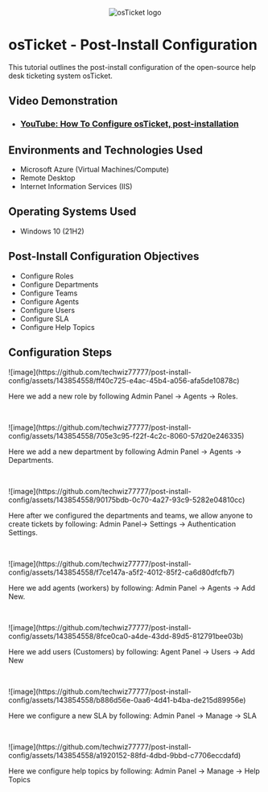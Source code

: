 <p align="center">
<img src="https://i.imgur.com/Clzj7Xs.png" alt="osTicket logo"/>
</p>

<h1>osTicket - Post-Install Configuration</h1>
This tutorial outlines the post-install configuration of the open-source help desk ticketing system osTicket.<br />


<h2>Video Demonstration</h2>

- ### [YouTube: How To Configure osTicket, post-installation](https://www.youtube.com/watch?v=4kEQtECcO-U)

<h2>Environments and Technologies Used</h2>

- Microsoft Azure (Virtual Machines/Compute)
- Remote Desktop
- Internet Information Services (IIS)

<h2>Operating Systems Used </h2>

- Windows 10</b> (21H2)

<h2>Post-Install Configuration Objectives</h2>

- Configure Roles
- Configure Departments
- Configure Teams
- Configure Agents
- Configure Users
- Configure SLA
- Configure Help Topics

<h2>Configuration Steps</h2>

<p>
![image](https://github.com/techwiz77777/post-install-config/assets/143854558/ff40c725-e4ac-45b4-a056-afa5de10878c)
</p>
<p>
Here we add a new role by following Admin Panel -> Agents -> Roles.
</p>
<br />

<p>
![image](https://github.com/techwiz77777/post-install-config/assets/143854558/705e3c95-f22f-4c2c-8060-57d20e246335)

</p>
<p>
Here we add a new department by following Admin Panel -> Agents -> Departments.
</p>
<br />

<p>
![image](https://github.com/techwiz77777/post-install-config/assets/143854558/90175bdb-0c70-4a27-93c9-5282e04810cc)
</p>
<p>
Here after we configured the departments and teams, we allow anyone to create tickets by following: Admin Panel-> Settings -> Authentication Settings.
</p>
<br />

<p>
![image](https://github.com/techwiz77777/post-install-config/assets/143854558/f7ce147a-a5f2-4012-85f2-ca6d80dfcfb7)
</p>
<p>
Here we add agents (workers) by following: Admin Panel -> Agents -> Add New.
</p>
<br />

<p>
![image](https://github.com/techwiz77777/post-install-config/assets/143854558/8fce0ca0-a4de-43dd-89d5-812791bee03b)
</p>
<p>
Here we add users (Customers) by following: Agent Panel -> Users -> Add New
</p>
<br />

<p>
![image](https://github.com/techwiz77777/post-install-config/assets/143854558/b886d56e-0aa6-4d41-b4ba-de215d89956e)
</p>
<p>
Here we configure a new SLA by following: Admin Panel -> Manage -> SLA 
</p>
<br />

<p>
![image](https://github.com/techwiz77777/post-install-config/assets/143854558/a1920152-88fd-4dbd-9bbd-c7706eccdafd)
</p>
<p>
Here we configure help topics by following: Admin Panel -> Manage -> Help Topics
</p>
<br />
